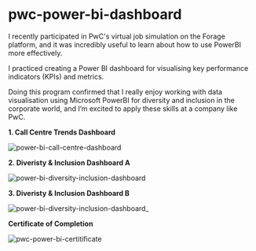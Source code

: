 # pwc-power-bi-dashboard


I recently participated in PwC's virtual job simulation on the Forage platform, and it was incredibly useful to learn about how to use PowerBI more effectively.

I practiced creating a Power BI dashboard for visualising key performance indicators (KPIs) and metrics.

Doing this program confirmed that I really enjoy working with data visualisation using Microsoft PowerBI for diversity and inclusion in the corporate world, and I’m excited to apply these skills at a company like PwC.


**1. Call Centre Trends Dashboard**

![power-bi-call-centre-dashboard](https://github.com/martinktay/pwc-power-bi-dashboard/assets/15663589/8ae5752c-0a80-4cd7-a608-6102a7a71a19)

**2. Diveristy & Inclusion Dashboard A**

![power-bi-diversity-inclusion-dashboard](https://github.com/martinktay/pwc-power-bi-dashboard/assets/15663589/82310156-7ded-4125-b2ab-ce0e7fc4b6b1)

**3. Diveristy & Inclusion Dashboard B**

![power-bi-diversity-inclusion-dashboard_](https://github.com/martinktay/pwc-power-bi-dashboard/assets/15663589/09825001-0bfa-4791-b4f5-74c370914993)


**Certificate of Completion**

![pwc-power-bi-certitificate](https://github.com/martinktay/pwc-power-bi-dashboard/assets/15663589/8dbb00c6-1da8-4ec4-aecf-22c6564100fa)
